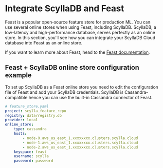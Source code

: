 # Integrate ScyllaDB and Feast
Feast is a popular open-source feature store for production ML. You can use several online stores when using Feast, including ScyllaDB. ScyllaDB, a low-latency and high-performance database, serves perfectly as an online store. In this section, you'll see how you can integrate your ScyllaDB Cloud database into Feast as an online store.

If you want to learn more about Feast, head to the [Feast documentation](https://docs.feast.dev/).

## Feast + ScyllaDB online store configuration example
To set up ScyllaDB as a Feast online store you need to edit the configuration file of Feast and add your ScyllaDB credentials. ScyllaDB is Cassandra-compatible hence you can use the built-in Cassandra connector of Feast. 

```yaml
# feature_store.yaml
project: scylla_feature_repo
registry: data/registry.db
provider: local
online_store:
    type: cassandra
    hosts:
        - node-0.aws_us_east_1.xxxxxxxx.clusters.scylla.cloud
        - node-1.aws_us_east_1.xxxxxxxx.clusters.scylla.cloud
        - node-2.aws_us_east_1.xxxxxxxx.clusters.scylla.cloud
    keyspace: feast
    username: scylla
    password: password

```
